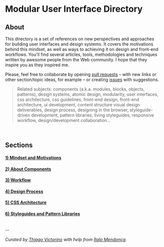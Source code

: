 # Modular User Interface Directory

## About
This directory is a set of references on new perspectives and approaches for building user interfaces and design systems. It covers the motivations behind this mindset, as well as ways to achieving it on design and front-end workflows. You'll find several articles, tools, methodologies and techniques written by awesome people from the Web community. I hope that they inspire you as they inspired me.

Please, feel free to collaborate by opening [pull requests](https://github.com/modular-ui/modular-ui-directory/pulls) – with new links or other section/topic ideas, for example – or creating [issues](https://github.com/modular-ui/modular-ui-directory/issues) with suggestions.

> Related subjects: components (a.k.a. modules, blocks, objects, patterns), design systems, atomic design, modularity, user interfaces, css architecture, css guidelines, front-end design, front-end architecture, ui development, content structure visual design deliverables, design process, designing in the browser, styleguide-driven development, pattern libraries, living styleguides, responsive workflow, design/development collaboration...

<br/>

## Sections

#### [1) Mindset and Motivations](mindset-and-motivations.md)  
#### [2) About Components](about-components.md)
#### [3) Workflow](workflow.md)
#### [4) Design Process](design-process.md)  
#### [5) CSS Architecture](css-architecture.md)  
#### [6) Styleguides and Pattern Libraries](styleguides-and-pattern-libraries.md)  

<br/>
--

*Curated by [Thiago Victorino](https://github.com/tfvictorino) with help from [Ítalo Mendonça](http://www.italomen.com.br/).*
